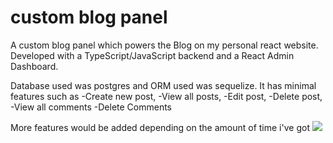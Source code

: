 # custom blog panel
A custom blog panel which powers the Blog on my personal react website. 
Developed with a TypeScript/JavaScript backend and a React Admin Dashboard.

Database used was postgres and ORM used was sequelize.
It has minimal features such as 
-Create new post, 
-View all posts, 
-Edit post, 
-Delete post,
-View all comments
-Delete Comments

More features would be added depending on the amount of time i've got
![](https://jaycodes.com/images/portfolio/blog.PNG)
